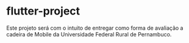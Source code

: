# flutter-project
Este projeto será com o intuito de entregar como forma de avaliação a cadeira de Mobile da Universidade Federal Rural de Pernambuco.
